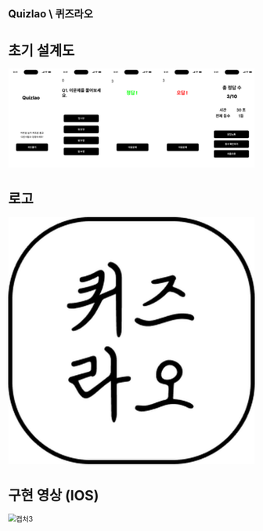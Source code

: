 ## Quizlao \ 퀴즈라오

# 초기 설계도

![캡처](image/초기설계도.png)

# 로고

![캡처1](image/appstore.png)

# 구현 영상 (IOS)

![캡처3](image/Simulator-Screen-Recording-iPhone-13-2022-12-19-at-21.59.54.gif)
